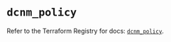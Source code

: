 # `dcnm_policy`

Refer to the Terraform Registry for docs: [`dcnm_policy`](https://registry.terraform.io/providers/ciscodevnet/dcnm/1.2.7/docs/resources/policy).
